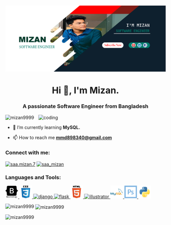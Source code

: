 ![logo](https://github.com/Mizan9999/Mizan9999/blob/main/GtHubBanner.png)
<h1 align="center">Hi 👋, I'm Mizan.</h1>
<h3 align="center">A passionate Software Engineer from Bangladesh</h3>

<img align="right" alt="coding" width="400" src="https://media1.giphy.com/media/2IudUHdI075HL02Pkk/giphy.gif?cid=ecf05e47d3jd9b5lidx8bklzmo6l06td4ce2nofvtm6rddku&rid=giphy.gif&ct=g">

<p align="left"> <img src="https://komarev.com/ghpvc/?username=mizan9999&label=Profile%20views&color=0e75b6&style=flat" alt="mizan9999" /> </p>

- 🌱 I’m currently learning **MySQL.**

- 📫 How to reach me **mmd898340@gmail.com**

<h3 align="left">Connect with me:</h3>
<p align="left">
<a href="https://fb.com/saa.mizan.7" target="blank"><img align="center" src="https://raw.githubusercontent.com/rahuldkjain/github-profile-readme-generator/master/src/images/icons/Social/facebook.svg" alt="saa.mizan.7" height="30" width="40" /></a>
<a href="https://instagram.com/saa_mizan" target="blank"><img align="center" src="https://raw.githubusercontent.com/rahuldkjain/github-profile-readme-generator/master/src/images/icons/Social/instagram.svg" alt="saa_mizan" height="30" width="40" /></a>
</a>
</p>

<h3 align="left">Languages and Tools:</h3>
<p align="left"> <a href="https://getbootstrap.com" target="_blank" rel="noreferrer"> <img src="https://raw.githubusercontent.com/devicons/devicon/master/icons/bootstrap/bootstrap-plain-wordmark.svg" alt="bootstrap" width="40" height="40"/> </a> <a href="https://www.w3schools.com/css/" target="_blank" rel="noreferrer"> <img src="https://raw.githubusercontent.com/devicons/devicon/master/icons/css3/css3-original-wordmark.svg" alt="css3" width="40" height="40"/> </a> <a href="https://www.djangoproject.com/" target="_blank" rel="noreferrer"> <img src="https://cdn.worldvectorlogo.com/logos/django.svg" alt="django" width="40" height="40"/> </a> <a href="https://flask.palletsprojects.com/" target="_blank" rel="noreferrer"> <img src="https://www.vectorlogo.zone/logos/pocoo_flask/pocoo_flask-icon.svg" alt="flask" width="40" height="40"/> </a> <a href="https://www.w3.org/html/" target="_blank" rel="noreferrer"> <img src="https://raw.githubusercontent.com/devicons/devicon/master/icons/html5/html5-original-wordmark.svg" alt="html5" width="40" height="40"/> </a> <a href="https://www.adobe.com/in/products/illustrator.html" target="_blank" rel="noreferrer"> <img src="https://www.vectorlogo.zone/logos/adobe_illustrator/adobe_illustrator-icon.svg" alt="illustrator" width="40" height="40"/> </a> <a href="https://www.mysql.com/" target="_blank" rel="noreferrer"> <img src="https://raw.githubusercontent.com/devicons/devicon/master/icons/mysql/mysql-original-wordmark.svg" alt="mysql" width="40" height="40"/> </a> <a href="https://www.photoshop.com/en" target="_blank" rel="noreferrer"> <img src="https://raw.githubusercontent.com/devicons/devicon/master/icons/photoshop/photoshop-line.svg" alt="photoshop" width="40" height="40"/> </a> <a href="https://www.python.org" target="_blank" rel="noreferrer"> <img src="https://raw.githubusercontent.com/devicons/devicon/master/icons/python/python-original.svg" alt="python" width="40" height="40"/> </a> </p>

<p><img align="left" src="https://github-readme-stats.vercel.app/api/top-langs?username=mizan9999&show_icons=true&locale=en&layout=compact" alt="mizan9999" /></p>

<p>&nbsp;<img align="center" src="https://github-readme-stats.vercel.app/api?username=mizan9999&show_icons=true&locale=en" alt="mizan9999" /></p>

<p><img align="center" src="https://github-readme-streak-stats.herokuapp.com/?user=mizan9999&" alt="mizan9999" /></p>
